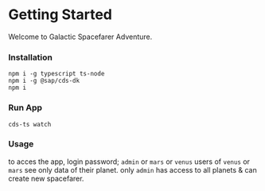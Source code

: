 # Getting Started

Welcome to Galactic Spacefarer Adventure.

### Installation

```
npm i -g typescript ts-node
npm i -g @sap/cds-dk
npm i
```

### Run App

```
cds-ts watch
```

### Usage

to acces the app, login password; `admin` or `mars` or `venus`
users of `venus` or `mars` see only data of their planet.
only `admin` has access to all planets & can create new spacefarer.
